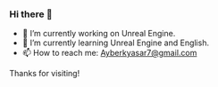 ### Hi there 👋

- 🔭 I’m currently working on Unreal Engine.
- 🌱 I’m currently learning Unreal Engine and English.
- 📫 How to reach me: Ayberkyasar7@gmail.com

Thanks for visiting!
 
<!--
**AxtForest/AxtForest** is a ✨ _special_ ✨ repository because its `README.md` (this file) appears on your GitHub profile.

Here are some ideas to get you started:

- 🔭 I’m currently working on ...
- 🌱 I’m currently learning ...
- 👯 I’m looking to collaborate on ...
- 🤔 I’m looking for help with ...
- 💬 Ask me about ...
- 📫 How to reach me: ...
- 😄 Pronouns: ...
- ⚡ Fun fact: ...
-->

